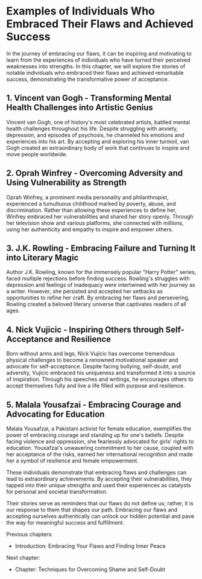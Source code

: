 Examples of Individuals Who Embraced Their Flaws and Achieved Success
==============================================================================

In the journey of embracing our flaws, it can be inspiring and motivating to learn from the experiences of individuals who have turned their perceived weaknesses into strengths. In this chapter, we will explore the stories of notable individuals who embraced their flaws and achieved remarkable success, demonstrating the transformative power of acceptance.

**1. Vincent van Gogh - Transforming Mental Health Challenges into Artistic Genius**
------------------------------------------------------------------------------------

Vincent van Gogh, one of history's most celebrated artists, battled mental health challenges throughout his life. Despite struggling with anxiety, depression, and episodes of psychosis, he channeled his emotions and experiences into his art. By accepting and exploring his inner turmoil, van Gogh created an extraordinary body of work that continues to inspire and move people worldwide.

**2. Oprah Winfrey - Overcoming Adversity and Using Vulnerability as Strength**
-------------------------------------------------------------------------------

Oprah Winfrey, a prominent media personality and philanthropist, experienced a tumultuous childhood marked by poverty, abuse, and discrimination. Rather than allowing these experiences to define her, Winfrey embraced her vulnerabilities and shared her story openly. Through her television show and various platforms, she connected with millions, using her authenticity and empathy to inspire and empower others.

**3. J.K. Rowling - Embracing Failure and Turning It into Literary Magic**
--------------------------------------------------------------------------

Author J.K. Rowling, known for the immensely popular "Harry Potter" series, faced multiple rejections before finding success. Rowling's struggles with depression and feelings of inadequacy were intertwined with her journey as a writer. However, she persisted and accepted her setbacks as opportunities to refine her craft. By embracing her flaws and persevering, Rowling created a beloved literary universe that captivates readers of all ages.

**4. Nick Vujicic - Inspiring Others through Self-Acceptance and Resilience**
-----------------------------------------------------------------------------

Born without arms and legs, Nick Vujicic has overcome tremendous physical challenges to become a renowned motivational speaker and advocate for self-acceptance. Despite facing bullying, self-doubt, and adversity, Vujicic embraced his uniqueness and transformed it into a source of inspiration. Through his speeches and writings, he encourages others to accept themselves fully and live a life filled with purpose and resilience.

**5. Malala Yousafzai - Embracing Courage and Advocating for Education**
------------------------------------------------------------------------

Malala Yousafzai, a Pakistani activist for female education, exemplifies the power of embracing courage and standing up for one's beliefs. Despite facing violence and oppression, she fearlessly advocated for girls' rights to education. Yousafzai's unwavering commitment to her cause, coupled with her acceptance of the risks, earned her international recognition and made her a symbol of resilience and female empowerment.

These individuals demonstrate that embracing flaws and challenges can lead to extraordinary achievements. By accepting their vulnerabilities, they tapped into their unique strengths and used their experiences as catalysts for personal and societal transformation.

Their stories serve as reminders that our flaws do not define us; rather, it is our response to them that shapes our path. Embracing our flaws and accepting ourselves authentically can unlock our hidden potential and pave the way for meaningful success and fulfillment.

Previous chapters:

* Introduction: Embracing Your Flaws and Finding Inner Peace

Next chapter:

* Chapter: Techniques for Overcoming Shame and Self-Doubt
